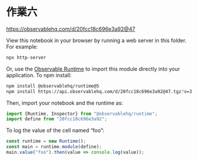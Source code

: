 # 作業六

https://observablehq.com/d/20fcc18c696e3a92@47

View this notebook in your browser by running a web server in this folder. For
example:

~~~sh
npx http-server
~~~

Or, use the [Observable Runtime](https://github.com/observablehq/runtime) to
import this module directly into your application. To npm install:

~~~sh
npm install @observablehq/runtime@5
npm install https://api.observablehq.com/d/20fcc18c696e3a92@47.tgz?v=3
~~~

Then, import your notebook and the runtime as:

~~~js
import {Runtime, Inspector} from "@observablehq/runtime";
import define from "20fcc18c696e3a92";
~~~

To log the value of the cell named “foo”:

~~~js
const runtime = new Runtime();
const main = runtime.module(define);
main.value("foo").then(value => console.log(value));
~~~
